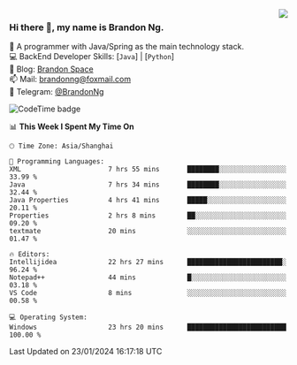 <img  align="right" src="https://github-readme-stats-brandon0824.vercel.app/api/top-langs/?username=brandon0824&layout=compact">

### Hi there 👋, my name is Brandon Ng.

🌱 A programmer with Java/Spring as the main technology stack.  
💻 BackEnd Developer Skills: [`Java`] | [`Python`]  
📝 Blog: [Brandon Space](https://brandonng.tech)  
📫 Mail: brandonng@foxmail.com  
📰 Telegram: [@BrandonNg](https://t.me/BrandonNg24)  

![CodeTime badge](https://img.shields.io/endpoint?style=flat-square&url=https%3A%2F%2Fapi.codetime.dev%2Fshield%3Fid%3D128%26project%3D%26in%3D604800000)

<!--START_SECTION:waka-->
📊 **This Week I Spent My Time On** 

```text
🕑︎ Time Zone: Asia/Shanghai

💬 Programming Languages: 
XML                      7 hrs 55 mins       ████████░░░░░░░░░░░░░░░░░   33.99 % 
Java                     7 hrs 34 mins       ████████░░░░░░░░░░░░░░░░░   32.44 % 
Java Properties          4 hrs 41 mins       █████░░░░░░░░░░░░░░░░░░░░   20.11 % 
Properties               2 hrs 8 mins        ██░░░░░░░░░░░░░░░░░░░░░░░   09.20 % 
textmate                 20 mins             ░░░░░░░░░░░░░░░░░░░░░░░░░   01.47 % 

🔥 Editors: 
Intellijidea             22 hrs 27 mins      ████████████████████████░   96.24 % 
Notepad++                44 mins             █░░░░░░░░░░░░░░░░░░░░░░░░   03.18 % 
VS Code                  8 mins              ░░░░░░░░░░░░░░░░░░░░░░░░░   00.58 % 

💻 Operating System: 
Windows                  23 hrs 20 mins      █████████████████████████   100.00 % 
```


 Last Updated on 23/01/2024 16:17:18 UTC
<!--END_SECTION:waka-->
